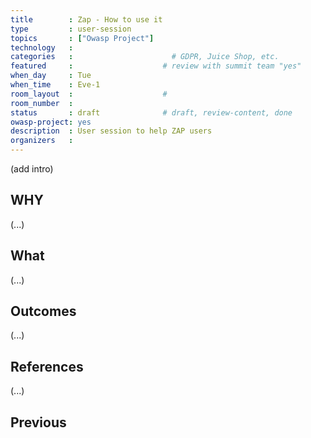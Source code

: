 ```yaml
---
title        : Zap - How to use it
type         : user-session
topics       : ["Owasp Project"]
technology   :
categories   :                      # GDPR, Juice Shop, etc.
featured     :                    # review with summit team "yes"
when_day     : Tue
when_time    : Eve-1
room_layout  :                    #
room_number  :
status       : draft              # draft, review-content, done
owasp-project: yes
description  : User session to help ZAP users
organizers   :
---
```


(add intro)

## WHY

(...)

## What

(...)

## Outcomes

(...)

## References

(...)


## Previous
